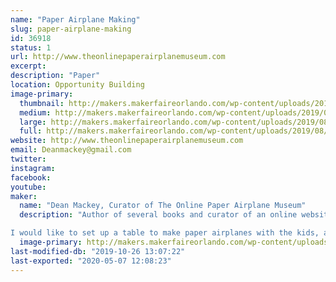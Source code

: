 ```yaml
---
name: "Paper Airplane Making"
slug: paper-airplane-making
id: 36918
status: 1
url: http://www.theonlinepaperairplanemuseum.com
excerpt:
description: "Paper"
location: Opportunity Building
image-primary:
  thumbnail: http://makers.makerfaireorlando.com/wp-content/uploads/2019/08/2012-TOPAM-Logo-150x150.jpg
  medium: http://makers.makerfaireorlando.com/wp-content/uploads/2019/08/2012-TOPAM-Logo-300x274.jpg
  large: http://makers.makerfaireorlando.com/wp-content/uploads/2019/08/2012-TOPAM-Logo.jpg
  full: http://makers.makerfaireorlando.com/wp-content/uploads/2019/08/2012-TOPAM-Logo.jpg
website: http://www.theonlinepaperairplanemuseum.com
email: Deanmackey@gmail.com
twitter: 
instagram: 
facebook: 
youtube: 
maker:
  name: "Dean Mackey, Curator of The Online Paper Airplane Museum"
  description: "Author of several books and curator of an online website featuring over 800 free paper airplane designs going all the way back to the 1880's,  Dean has been showing kids of all ages how to make and fly fun paper airplanes for nearly 20 years.

I would like to set up a table to make paper airplanes with the kids, and if you have time, I can do demonstrations of the history of paper airplanes for groups."
  image-primary: http://makers.makerfaireorlando.com/wp-content/uploads/2019/10/Screenshot_20181118-135459-1024x640.png
last-modified-db: "2019-10-26 13:07:22"
last-exported: "2020-05-07 12:08:23"
---
```

